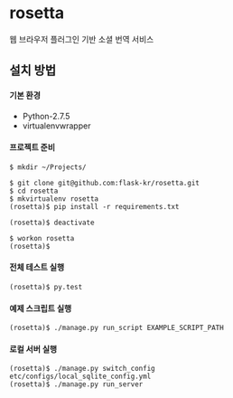 rosetta
=======

웹 브라우저 플러그인 기반 소셜 번역 서비스

설치 방법
---------

#### 기본 환경

* Python-2.7.5
* virtualenvwrapper

#### 프로젝트 준비

    $ mkdir ~/Projects/

    $ git clone git@github.com:flask-kr/rosetta.git
    $ cd rosetta
    $ mkvirtualenv rosetta
    (rosetta)$ pip install -r requirements.txt

    (rosetta)$ deactivate

    $ workon rosetta
    (rosetta)$ 

#### 전체 테스트 실행

    (rosetta)$ py.test

#### 예제 스크립트 실행

    (rosetta)$ ./manage.py run_script EXAMPLE_SCRIPT_PATH

#### 로컬 서버 실행

    (rosetta)$ ./manage.py switch_config etc/configs/local_sqlite_config.yml
    (rosetta)$ ./manage.py run_server



